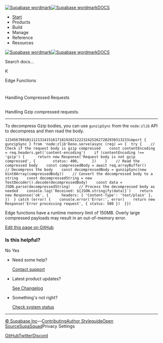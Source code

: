 [![Supabase wordmark](https://supabase.com/docs/_next/image?url=%2Fdocs%2Fsupabase-dark.svg&w=256&q=75&dpl=dpl_5BYG5BkQhU19GEfZfhcgAbeGcRQo)![Supabase wordmark](https://supabase.com/docs/_next/image?url=%2Fdocs%2Fsupabase-light.svg&w=256&q=75&dpl=dpl_5BYG5BkQhU19GEfZfhcgAbeGcRQo)DOCS](https://supabase.com/docs)

-   [Start](https://supabase.com/docs/guides/getting-started)
-   Products
-   Build
-   Manage
-   Reference
-   Resources

[![Supabase wordmark](https://supabase.com/docs/_next/image?url=%2Fdocs%2Fsupabase-dark.svg&w=256&q=75&dpl=dpl_5BYG5BkQhU19GEfZfhcgAbeGcRQo)![Supabase wordmark](https://supabase.com/docs/_next/image?url=%2Fdocs%2Fsupabase-light.svg&w=256&q=75&dpl=dpl_5BYG5BkQhU19GEfZfhcgAbeGcRQo)DOCS](https://supabase.com/docs)

Search docs...

K

Edge Functions

# 

Handling Compressed Requests

## 

Handling Gzip compressed requests.

* * *

To decompress Gzip bodies, you can use `gunzipSync` from the `node:zlib` API to decompress and then read the body.

```
123456789101112131415161718192021222324252627282930313233import { gunzipSync } from 'node:zlib'Deno.serve(async (req) => {  try {    // Check if the request body is gzip compressed    const contentEncoding = req.headers.get('content-encoding')    if (contentEncoding !== 'gzip') {      return new Response('Request body is not gzip compressed', {        status: 400,      })    }    // Read the compressed body    const compressedBody = await req.arrayBuffer()    // Decompress the body    const decompressedBody = gunzipSync(new Uint8Array(compressedBody))    // Convert the decompressed body to a string    const decompressedString = new TextDecoder().decode(decompressedBody)    const data = JSON.parse(decompressedString)    // Process the decompressed body as needed    console.log(`Received: ${JSON.stringify(data)}`)    return new Response('ok', {      headers: { 'Content-Type': 'text/plain' },    })  } catch (error) {    console.error('Error:', error)    return new Response('Error processing request', { status: 500 })  }})
```

Edge functions have a runtime memory limit of 150MB. Overly large compressed payloads may result in an out-of-memory error.

[Edit this page on GitHub](https://github.com/supabase/supabase/blob/master/apps/docs/content/guides/functions/compression.mdx)

### Is this helpful?

No Yes

-   Need some help?
    
    [Contact support](https://supabase.com/support)
-   Latest product updates?
    
    [See Changelog](https://supabase.com/changelog)
-   Something's not right?
    
    [Check system status](https://status.supabase.com/)

* * *

[© Supabase Inc](https://supabase.com/)—[Contributing](https://github.com/supabase/supabase/blob/master/apps/docs/DEVELOPERS.md)[Author Styleguide](https://github.com/supabase/supabase/blob/master/apps/docs/CONTRIBUTING.md)[Open Source](https://supabase.com/open-source)[SupaSquad](https://supabase.com/supasquad)Privacy Settings

[GitHub](https://github.com/supabase/supabase)[Twitter](https://twitter.com/supabase)[Discord](https://discord.supabase.com/)